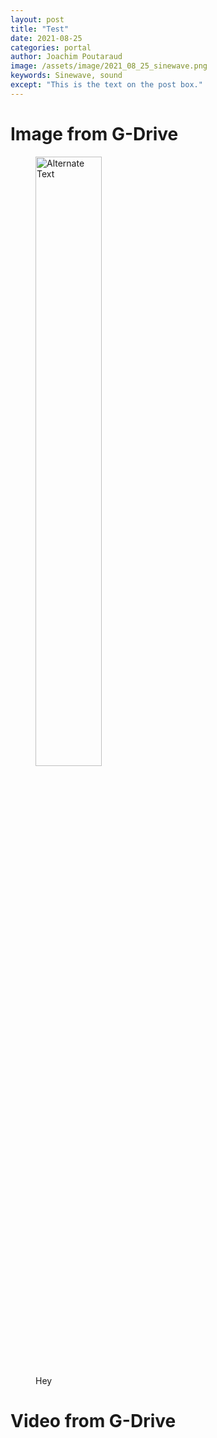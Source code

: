 ```yaml
---
layout: post
title: "Test"
date: 2021-08-25
categories: portal
author: Joachim Poutaraud
image: /assets/image/2021_08_25_sinewave.png
keywords: Sinewave, sound
except: "This is the text on the post box."
---
```


# Image from G-Drive

<figure style="float: none">
  <img src="" alt="Alternate Text" title="Image title" width="50%" />
  <figcaption>Hey</figcaption>
</figure>

# Video from G-Drive
